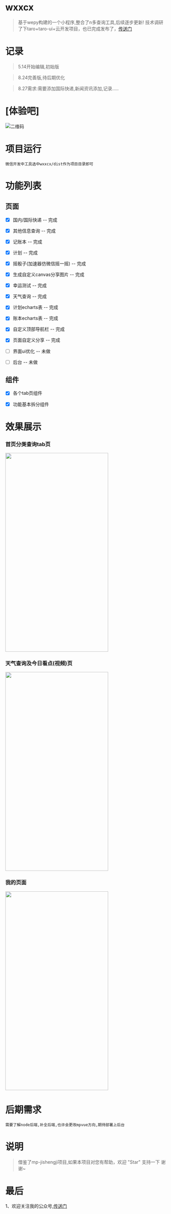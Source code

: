 # wxxcx
> 基于wepy构建的一个小程序,整合了n多查询工具,后续逐步更新!
>技术调研了下taro+taro-ui+云开发项目，也已完成发布了，[传送门](https://github.com/wuhou123/taro-card)

# 记录
>  5.14开始编辑,初始版
   
>  8.24完善版,待后期优化
   
>  8.27需求:需要添加国际快递,新闻资讯添加,记录.....

# [体验吧]

![二维码](http://osk1hpe2y.bkt.clouddn.com/18-8-26/87348357.jpg)

# 项目运行
```
微信开发中工具选中wxxcx/dist作为项目目录即可
```

# 功能列表
## 页面
- [x] 国内/国际快递 -- 完成
- [x] 其他信息查询 -- 完成
- [x] 记账本 -- 完成
- [x] 计划 -- 完成
- [x] 摇骰子(加速器仿微信摇一摇) -- 完成
- [x] 生成自定义canvas分享图片 -- 完成
- [x] 幸运测试 -- 完成
- [x] 天气查询 -- 完成
- [x] 计划echarts表 -- 完成
- [x] 账本echarts表 -- 完成
- [x] 自定义顶部导航栏 -- 完成
- [x] 页面自定义分享 -- 完成
- [ ] 界面ui优化 -- 未做
- [ ] 后台 -- 未做



## 组件
- [x] 各个tab页组件
- [x] 功能基本拆分组件


# 效果展示

### 首页分类查询tab页

<img src="http://osk1hpe2y.bkt.clouddn.com/18-9-4/43840176.jpg" width="320" height="619"/>

### 天气查询及今日看点(视频)页

<img src="http://osk1hpe2y.bkt.clouddn.com/18-9-4/44449564.jpg" width="320" height="619"/>

### 我的页面

<img src="http://osk1hpe2y.bkt.clouddn.com/18-9-4/92069905.jpg" width="320" height="619"/>

# 后期需求
```
需要了解node后端,补全后端,也许会更改mpvue方向,期待部署上后台
```

# 说明

>  借鉴了mp-jishengji项目,如果本项目对您有帮助，欢迎 "Star" 支持一下 谢谢~




# 最后

1、欢迎关注我的公众号,[传送门](https://jiashidai.gitee.io/carforwuhou/)





